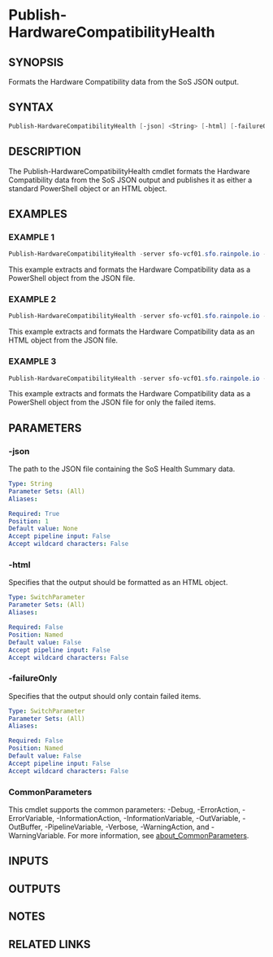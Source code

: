 # Publish-HardwareCompatibilityHealth

## SYNOPSIS

Formats the Hardware Compatibility data from the SoS JSON output.

## SYNTAX

```powershell
Publish-HardwareCompatibilityHealth [-json] <String> [-html] [-failureOnly] [<CommonParameters>]
```

## DESCRIPTION

The Publish-HardwareCompatibilityHealth cmdlet formats the Hardware Compatibility data from the SoS JSON output and publishes
it as either a standard PowerShell object or an HTML object.

## EXAMPLES

### EXAMPLE 1

```powershell
Publish-HardwareCompatibilityHealth -server sfo-vcf01.sfo.rainpole.io -user admin@local -pass VMw@re1!VMw@re1!
```

This example extracts and formats the Hardware Compatibility data as a PowerShell object from the JSON file.

### EXAMPLE 2

```powershell
Publish-HardwareCompatibilityHealth -server sfo-vcf01.sfo.rainpole.io -user admin@local -pass VMw@re1!VMw@re1! -html
```

This example extracts and formats the Hardware Compatibility data as an HTML object from the JSON file.

### EXAMPLE 3

```powershell
Publish-HardwareCompatibilityHealth -server sfo-vcf01.sfo.rainpole.io -user admin@local -pass VMw@re1!VMw@re1! -failureOnly
```

This example extracts and formats the Hardware Compatibility data as a PowerShell object from the JSON file for only the failed items.

## PARAMETERS

### -json

The path to the JSON file containing the SoS Health Summary data.

```yaml
Type: String
Parameter Sets: (All)
Aliases:

Required: True
Position: 1
Default value: None
Accept pipeline input: False
Accept wildcard characters: False
```

### -html

Specifies that the output should be formatted as an HTML object.

```yaml
Type: SwitchParameter
Parameter Sets: (All)
Aliases:

Required: False
Position: Named
Default value: False
Accept pipeline input: False
Accept wildcard characters: False
```

### -failureOnly

Specifies that the output should only contain failed items.

```yaml
Type: SwitchParameter
Parameter Sets: (All)
Aliases:

Required: False
Position: Named
Default value: False
Accept pipeline input: False
Accept wildcard characters: False
```

### CommonParameters

This cmdlet supports the common parameters: -Debug, -ErrorAction, -ErrorVariable, -InformationAction, -InformationVariable, -OutVariable, -OutBuffer, -PipelineVariable, -Verbose, -WarningAction, and -WarningVariable. For more information, see [about_CommonParameters](http://go.microsoft.com/fwlink/?LinkID=113216).

## INPUTS

## OUTPUTS

## NOTES

## RELATED LINKS
